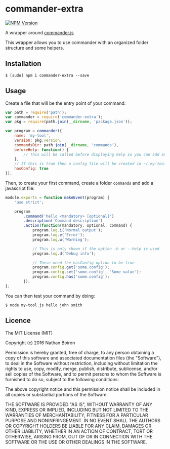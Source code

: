 # commander-extra

[![NPM Version](http://img.shields.io/npm/v/commander-extra.svg?style=flat)](https://www.npmjs.org/package/commander-extra)

A wrapper around [commander.js](https://www.npmjs.com/package/commander)

This wrapper allows you to use commander with an organized folder structure and some helpers.

## Installation

```shell
$ [sudo] npm i commander-extra --save
```

## Usage

Create a file that will be the entry point of your command:

```javascript
var path = require('path');
var commander = require('commander-extra');
var pkg = require(path.join(__dirname, 'package.json'));

var program = commander({
    name: 'my-tool',
    version: pkg.version,
    commandsDir: path.join(__dirname, 'commands'),
    beforeHelp: function() {
        // This will be called before displaying help so you can add anything
    },
    // If this is true then a config file will be created in ~/.my-tool/config
    hasConfig: true
});
```

Then, to create your first command, create a folder `commands` and add a javascript file:

```javascript
module.exports = function makeEvent(program) {
    'use strict';

    program
        .command('hello <mandatory> [optional]')
        .description('Command description')
        .action(function(mandatory, optional, command) {
            program.log.i('Normal output');
            program.log.e('Error');
            program.log.w('Warning');

            // This is only shown if the option -h or --help is used
            program.log.d('Debug info');

            // These need the hasConfig option to be true
            program.config.get('some.config');
            program.config.set('some.config', 'Some value');
            program.config.has('some.config');
        });
};
```

You can then test your command by doing:

```shell
$ node my-tool.js hello john smith
```

## Licence

The MIT License (MIT)

Copyright (c) 2016 Nathan Boiron

Permission is hereby granted, free of charge, to any person obtaining a copy
of this software and associated documentation files (the "Software"), to deal
in the Software without restriction, including without limitation the rights
to use, copy, modify, merge, publish, distribute, sublicense, and/or sell
copies of the Software, and to permit persons to whom the Software is
furnished to do so, subject to the following conditions:

The above copyright notice and this permission notice shall be included in all
copies or substantial portions of the Software.

THE SOFTWARE IS PROVIDED "AS IS", WITHOUT WARRANTY OF ANY KIND, EXPRESS OR
IMPLIED, INCLUDING BUT NOT LIMITED TO THE WARRANTIES OF MERCHANTABILITY,
FITNESS FOR A PARTICULAR PURPOSE AND NONINFRINGEMENT. IN NO EVENT SHALL THE
AUTHORS OR COPYRIGHT HOLDERS BE LIABLE FOR ANY CLAIM, DAMAGES OR OTHER
LIABILITY, WHETHER IN AN ACTION OF CONTRACT, TORT OR OTHERWISE, ARISING FROM,
OUT OF OR IN CONNECTION WITH THE SOFTWARE OR THE USE OR OTHER DEALINGS IN THE
SOFTWARE.
